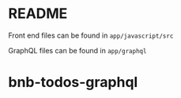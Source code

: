 # README

Front end files can be found in `app/javascript/src`

GraphQL files can be found in `app/graphql`
# bnb-todos-graphql
